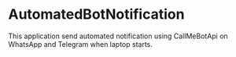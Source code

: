# AutomatedBotNotification
This application send automated notification using CallMeBotApi on WhatsApp and Telegram when laptop starts.
